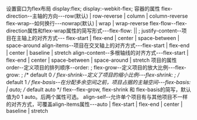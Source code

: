 设置窗口为flex布局
display:flex;
display:-webkit-flex;
容器的属性
flex-direction--主轴的方向---row(默认) | row-reverse | column | column-reverse
flex-wrap--如何换行---nowrap(默认) | wrap | wrap-reverse
flex-flow--flex-direction属性和flex-wrap属性的简写形式---flex-flow: <flex-direction> || <flex-wrap>;
justify-content--项目在主轴上的对齐方式--- flex-start | flex-end | center | space-between | space-around
align-items--项目在交叉轴上的对齐方式---flex-start | flex-end | center | baseline | stretch
align-content--多根轴线的对齐方式---flex-start | flex-end | center | space-between | space-around | stretch
项目的属性
order--定义项目的排列顺序--order: <integer>;
flex-grow--定义项目的放大比例---flex-grow: <number>; /* default 0 */
flex-shrink--定义了项目的缩小比例---flex-shrink: <number>; /* default 1 */
flex-basis--在分配多余空间之前，项目占据的主轴空间---flex-basis: <length> | auto; /* default auto */
flex--flex-grow, flex-shrink 和 flex-basis的简写，默认值为0 1 auto。后两个属性可选。
align-self--允许单个项目有与其他项目不一样的对齐方式，可覆盖align-items属性---auto | flex-start | flex-end | center | baseline | stretch